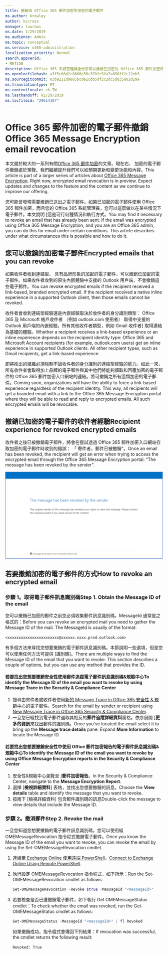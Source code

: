 ```yaml
---
title: 撤銷由 Office 365 郵件加密所加密的電子郵件
ms.author: krowley
author: kccross
manager: laurawi
ms.date: 1/29/2019
ms.audience: Admin
ms.topic: conceptual
ms.service: o365-administration
localization_priority: Normal
search.appverid:
- MET150
description: Office 365 系統管理員身分您可以撤銷已加密的 Office 365 郵件加密特定電子郵件。
ms.openlocfilehash: a3f5c08d2c8660e56c378fc5fa7a850ff2c12eb5
ms.sourcegitcommit: 03b9221d9885bcde1cdb5df2c2dc5d835802d299
ms.translationtype: MT
ms.contentlocale: zh-TW
ms.lasthandoff: 01/29/2019
ms.locfileid: "29614387"
---
```

# <a name="office-365-message-encryption-email-revocation"></a><span data-ttu-id="32f52-103">Office 365 郵件加密的電子郵件撤銷</span><span class="sxs-lookup"><span data-stu-id="32f52-103">Office 365 Message Encryption email revocation</span></span>

<span data-ttu-id="32f52-p101">本文屬於較大的一系列有關[Office 365 郵件加密](ome.md)的文章。現在右、 加密的電子郵件撤銷處於預覽。我們繼續提升我們可以如預期更新和變更功能和內容。</span><span class="sxs-lookup"><span data-stu-id="32f52-p101">This article is part of a larger series of articles about [Office 365 Message Encryption](ome.md). Right now, encrypted email revocation is in preview. Expect updates and changes to the feature and the content as we continue to improve our offering.</span></span>

<span data-ttu-id="32f52-p102">您可能會發現需要撤銷已送出之電子郵件。如果已加密的電子郵件使用 Office 365 郵件加密，而且您的 Office 365 系統管理員，您可以這麼做以在某些情況下電子郵件。本文說明 [這是可行何種情況和執行方式。</span><span class="sxs-lookup"><span data-stu-id="32f52-p102">You may find it necessary to revoke an email that has already been sent. If the email was encrypted using Office 365 Message Encryption, and you are an Office 365 admin, you can do this for email under certain conditions. This article describes under what circumstances this is possible and how to do it.</span></span>
  
## <a name="encrypted-emails-that-you-can-revoke"></a><span data-ttu-id="32f52-110">您可以撤銷的加密電子郵件</span><span class="sxs-lookup"><span data-stu-id="32f52-110">Encrypted emails that you can revoke</span></span>

<span data-ttu-id="32f52-p103">如果收件者收到連結型、 具有品牌形象的加密的電子郵件，可以撤銷已加密的電子郵件。如果收件者收到的原生內嵌體驗中支援的 Outlook 用戶端，不會撤銷這些電子郵件。</span><span class="sxs-lookup"><span data-stu-id="32f52-p103">You can revoke encrypted emails if the recipient received a link-based, branded encrypted email. If the recipient received a native inline experience in a supported Outlook client, then those emails cannot be revoked.</span></span>

<span data-ttu-id="32f52-p104">收件者會收到連結型經驗還是內嵌經驗取決於收件者的身分識別類型： Office 365 及 Microsoft 帳戶收件者 （例如 outlook.com 使用者） 取得中支援的 Outlook 用戶端的內嵌經驗。所有其他收件者類型，例如 Gmail 收件者] 取得連結為基礎的體驗。</span><span class="sxs-lookup"><span data-stu-id="32f52-p104">Whether a recipient receives a link-based experience or an inline experience depends on the recipient identity type: Office 365 and Microsoft Account recipients (for example, outlook.com users) get an inline experience in supported Outlook clients. All other recipient types, such as Gmail recipients, get a link-based experience.</span></span>

<span data-ttu-id="32f52-p105">即將推出的組織必須強制不論收件者的身分識別的連結型經驗的能力。如此一來，所有收件者會取得加上品牌的電子郵件與其中他們將能夠讀取和回覆加密的電子郵件的 Office 365 郵件加密入口網站的連結。將可撤銷之所有這類加密的電子郵件。</span><span class="sxs-lookup"><span data-stu-id="32f52-p105">Coming soon, organizations will have the ability to force a link-based experience regardless of the recipient identity. This way, all recipients will get a branded email with a link to the Office 365 Message Encryption portal where they will be able to read and reply to encrypted emails. All such encrypted emails will be revocable.</span></span>
  
## <a name="recipient-experience-for-revoked-encrypted-emails"></a><span data-ttu-id="32f52-118">撤銷已加密的電子郵件的收件者經驗</span><span class="sxs-lookup"><span data-stu-id="32f52-118">Recipient experience for revoked encrypted emails</span></span>

<span data-ttu-id="32f52-119">收件者之後已被撤銷電子郵件，將會在嘗試透過 Office 365 郵件加密入口網站存取加密的電子郵件時收到的錯誤： 「 寄件者，郵件已被撤銷"。</span><span class="sxs-lookup"><span data-stu-id="32f52-119">Once an email has been revoked, the recipient will get an error when trying to access the encrypted email through the Office 365 Message Encryption portal: “The message has been revoked by the sender”.</span></span>

![這個螢幕擷取畫面顯示撤銷加密的電子郵件。](media/revoked-encrypted-email.png)

## <a name="how-to-revoke-an-encrypted-email"></a><span data-ttu-id="32f52-121">若要撤銷加密的電子郵件的方式</span><span class="sxs-lookup"><span data-stu-id="32f52-121">How to revoke an encrypted email</span></span>

### <a name="step-1-obtain-the-message-id-of-the-email"></a><span data-ttu-id="32f52-p106">步驟 1。取得電子郵件訊息識別碼</span><span class="sxs-lookup"><span data-stu-id="32f52-p106">Step 1. Obtain the Message ID of the email</span></span>

<span data-ttu-id="32f52-p107">您可以撤銷已加密的郵件之前您必須收集郵件訊息識別碼。MessageId 通常是之格式的：</span><span class="sxs-lookup"><span data-stu-id="32f52-p107">Before you can revoke an encrypted mail you need to gather the Message ID of the mail. The MessageId is usually of the format:</span></span>

`<xxxxxxxxxxxxxxxxxxxxxxx@xxxxxx.xxxx.prod.outlook.com>`  

<span data-ttu-id="32f52-p108">有多個方法來尋找您想要撤銷的電子郵件訊息識別碼。本節說明一些選項，但是您可以使用任何方法可提供 [識別碼]。</span><span class="sxs-lookup"><span data-stu-id="32f52-p108">There are multiple ways to find the Message ID of the email that you want to revoke. This section describes a couple of options, but you can use any method that provides the ID.</span></span>

#### <a name="to-identify-the-message-id-of-the-email-you-want-to-revoke-by-using-message-trace-in-the-security-amp-compliance-center"></a><span data-ttu-id="32f52-128">若要找出您想要撤銷安全性使用郵件追蹤電子郵件訊息識別碼&amp;規範中心</span><span class="sxs-lookup"><span data-stu-id="32f52-128">To identify the Message ID of the email you want to revoke by using Message Trace in the Security &amp; Compliance Center</span></span>

1. <span data-ttu-id="32f52-129">搜尋由寄件者或收件者使用[新的 Message Trace in Office 365 安全性 & 規範中心](https://blogs.technet.microsoft.com/exchange/2018/05/02/new-message-trace-in-office-365-security-compliance-center/)的電子郵件。</span><span class="sxs-lookup"><span data-stu-id="32f52-129">Search for the email by sender or recipient using [New Message Trace in Office 365 Security & Compliance Center](https://blogs.technet.microsoft.com/exchange/2018/05/02/new-message-trace-in-office-365-security-compliance-center/).</span></span>
2. <span data-ttu-id="32f52-p109">一旦您已經找到電子郵件選取其相反的**郵件追蹤詳細資料**窗格。依序展開 [**更多的資訊**來找出郵件的識別碼。</span><span class="sxs-lookup"><span data-stu-id="32f52-p109">Once you've located the email select it to bring up the **Message trace details** pane. Expand **More Information** to locate the Message ID.</span></span>

#### <a name="to-identify-the-message-id-of-the-email-you-want-to-revoke-by-using-office-message-encryption-reports-in-the-security-amp-compliance-center"></a><span data-ttu-id="32f52-132">若要找出您想要撤銷安全性中使用 Office 郵件加密報告的電子郵件訊息識別碼&amp;規範中心</span><span class="sxs-lookup"><span data-stu-id="32f52-132">To identify the Message ID of the email you want to revoke by using Office Message Encryption reports in the Security &amp; Compliance Center</span></span>

1. <span data-ttu-id="32f52-133">安全性&amp;規範中心瀏覽至 [**郵件加密報告**。</span><span class="sxs-lookup"><span data-stu-id="32f52-133">In the Security &amp; Compliance Center, navigate to the **Message Encryption Report**.</span></span>
2. <span data-ttu-id="32f52-134">選擇 [**檢視詳細資料**] 表格，並找出您想要撤銷的訊息。</span><span class="sxs-lookup"><span data-stu-id="32f52-134">Choose the **View details** table and identify the message that you want to revoke.</span></span>
3. <span data-ttu-id="32f52-135">按兩下 [檢視詳細資料] 包含郵件識別碼的訊息</span><span class="sxs-lookup"><span data-stu-id="32f52-135">Double-click the message to view details that include the Message ID.</span></span>

### <a name="step-2-revoke-the-mail"></a><span data-ttu-id="32f52-p110">步驟 2。撤消郵件</span><span class="sxs-lookup"><span data-stu-id="32f52-p110">Step 2. Revoke the mail</span></span>  

<span data-ttu-id="32f52-138">一旦您知道您想要撤銷的電子郵件訊息識別碼，您可以使用組 OMEMessageRevocation 指令程式撤銷電子郵件。</span><span class="sxs-lookup"><span data-stu-id="32f52-138">Once you know the Message ID of the email you want to revoke, you can revoke the email by using the Set-OMEMessageRevocation cmdlet.</span></span>

1. <span data-ttu-id="32f52-139">[連線至 Exchange Online 使用遠端 PowerShell](https://docs.microsoft.com/powershell/exchange/exchange-online/connect-to-exchange-online-powershell/connect-to-exchange-online-powershell?view=exchange-ps)。</span><span class="sxs-lookup"><span data-stu-id="32f52-139">[Connect to Exchange Online Using Remote PowerShell](https://docs.microsoft.com/powershell/exchange/exchange-online/connect-to-exchange-online-powershell/connect-to-exchange-online-powershell?view=exchange-ps).</span></span>

2. <span data-ttu-id="32f52-140">執行設定 OMEMessageRevocation 指令程式，如下所示：</span><span class="sxs-lookup"><span data-stu-id="32f52-140">Run the Set-OMEMessageRevocation cmdlet as follows:</span></span>

    ```powershell
    Set-OMEMessageRevocation -Revoke $true -MessageId "<messageId>"
    ```  

3. <span data-ttu-id="32f52-141">若要檢查是否已遭撤銷電子郵件，如下執行 Get OMEMessageStatus cmdlet：</span><span class="sxs-lookup"><span data-stu-id="32f52-141">To check whether the email was revoked, run the Get-OMEMessageStatus cmdlet as follows:</span></span>

    ```powershell
    Get-OMEMessageStatus -MessageId "<messageId>" | fl Revoked
    ```  
    <span data-ttu-id="32f52-142">如果撤銷成功，指令程式會傳回下列結果：</span><span class="sxs-lookup"><span data-stu-id="32f52-142">If revocation was successful, the cmdlet returns the following result:</span></span>  

    `Revoked: True`

